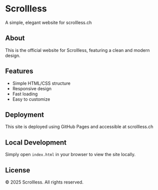# Scrollless

A simple, elegant website for scrollless.ch

## About

This is the official website for Scrollless, featuring a clean and modern design.

## Features

- Simple HTML/CSS structure
- Responsive design
- Fast loading
- Easy to customize

## Deployment

This site is deployed using GitHub Pages and accessible at scrollless.ch

## Local Development

Simply open `index.html` in your browser to view the site locally.

## License

© 2025 Scrollless. All rights reserved.
